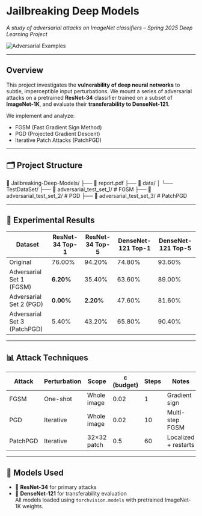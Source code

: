 # Jailbreaking Deep Models
*A study of adversarial attacks on ImageNet classifiers – Spring 2025 Deep Learning Project*

![Adversarial Examples](https://upload.wikimedia.org/wikipedia/commons/thumb/6/60/Adversarial_Example.svg/800px-Adversarial_Example.svg.png)

---

## Overview

This project investigates the **vulnerability of deep neural networks** to subtle, imperceptible input perturbations. We mount a series of adversarial attacks on a pretrained **ResNet-34** classifier trained on a subset of **ImageNet-1K**, and evaluate their **transferability to DenseNet-121**.

We implement and analyze:

- FGSM (Fast Gradient Sign Method)
- PGD (Projected Gradient Descent)
- Iterative Patch Attacks (PatchPGD)

---

## 🗂️ Project Structure
📁 Jailbreaking-Deep-Models/
├── 📄 report.pdf
├── 📁 data/
│ └── TestDataSet/
├── 📁 adversarial_test_set_1/ # FGSM
├── 📁 adversarial_test_set_2/ # PGD
├── 📁 adversarial_test_set_3/ # PatchPGD


---

## 🧪 Experimental Results

| Dataset                  | ResNet-34 Top-1 | ResNet-34 Top-5 | DenseNet-121 Top-1 | DenseNet-121 Top-5 |
|--------------------------|-----------------|------------------|---------------------|----------------------|
| Original                 | 76.00%          | 94.20%           | 74.80%              | 93.60%               |
| Adversarial Set 1 (FGSM) | **6.20%**       | 35.40%           | 63.60%              | 89.00%               |
| Adversarial Set 2 (PGD)  | **0.00%**       | **2.20%**        | 47.60%              | 81.60%               |
| Adversarial Set 3 (PatchPGD) | 5.40%     | 43.20%           | 65.80%              | 90.40%               |

---

## 📊 Attack Techniques

| Attack | Perturbation | Scope      | ε (budget) | Steps | Notes |
|--------|--------------|------------|------------|-------|-------|
| FGSM   | One-shot     | Whole image | 0.02       | 1     | Gradient sign |
| PGD    | Iterative    | Whole image | 0.02       | 10    | Multi-step FGSM |
| PatchPGD | Iterative | 32×32 patch | 0.5        | 60    | Localized + restarts |

---

## 🧠 Models Used

- 🎯 **ResNet-34** for primary attacks
- 🔁 **DenseNet-121** for transferability evaluation  
All models loaded using `torchvision.models` with pretrained ImageNet-1K weights.
